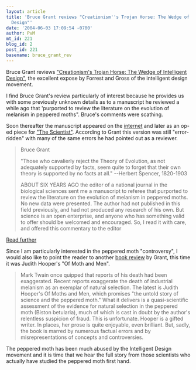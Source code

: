 ```yaml
---
layout: article
title: 'Bruce Grant reviews "Creationism''s Trojan Horse: The Wedge of Intelligent
  Design"'
date: '2004-06-03 17:09:54 -0700'
author: PvM
mt_id: 221
blog_id: 2
post_id: 221
basename: bruce_grant_rev
---
```

Bruce Grant reviews ["Creationism's Trojan Horse: The Wedge of Intelligent Design"](http://www.amazon.com/exec/obidos/tg/detail/-/0195157427/102-4820657-4971309?v=glance), the excellent expose by Forrest and Gross of the intelligent design movement.

I find Bruce Grant's review particularly of interest because he provides us with some previously unknown details as to a manuscript he reviewed a while ago that 'purported to review the literature on the evolution of melanism in peppered moths".  Bruce's comments were scathing.

Soon thereafter the manuscript appeared on the [internet](http://www.arn.org/docs/wells/jw_pepmoth.htm) and later as an op-ed piece for ["The Scientist"](http://www.the-scientist.com/yr1999/may/opin_990524.html). According to Grant this version was still "error-ridden" with many of the same errors he had pointed out as a reviewer. 

> Bruce Grant 
> 
> "Those who cavalierly reject the Theory of Evolution, as not adequately supported by facts, seem quite to forget that their own theory is supported by no facts at all." 
> --Herbert Spencer, 1820-1903 
> 
> ABOUT SIX YEARS AGO the editor of a national journal in the biological sciences sent me a manuscript to referee that purported to review the literature on the evolution of melanism in peppered moths. No new data were presented. The author had not published in this field previously, and had not produced any research of his own. But science is an open enterprise, and anyone who has something valid to offer should be welcomed and encouraged. So, I read it with care, and offered this commentary to the editor

[Read further](http://www.skeptic.com/eskeptic06-01-04.html#2)

Since I am particularly interested in the peppered moth "controversy", I would also like to point the reader to another [book review](http://www.sciencemag.org/cgi/content/full/297/5583/940?ijkey=3Yam/BuhfWbGQ&amp;keytype=ref&amp;siteid=sci) by Grant, this time it was Judith Hooper's "Of Moth and Men".

> Mark Twain once quipped that reports of his death had been exaggerated. Recent reports exaggerate the death of industrial melanism as an exemplar of natural selection. The latest is Judith Hooper's Of Moths and Men, which promises "the untold story of science and the peppered moth." What it delivers is a quasi-scientific assessment of the evidence for natural selection in the peppered moth (Biston betularia), much of which is cast in doubt by the author's relentless suspicion of fraud. This is unfortunate. Hooper is a gifted writer. In places, her prose is quite enjoyable, even brilliant. But, sadly, the book is marred by numerous factual errors and by misrepresentations of concepts and controversies.

The peppered moth has been much abused by the Intelligent Design movement and it is time that we hear the full story from those scientists who actually have studied the peppered moth first hand.
